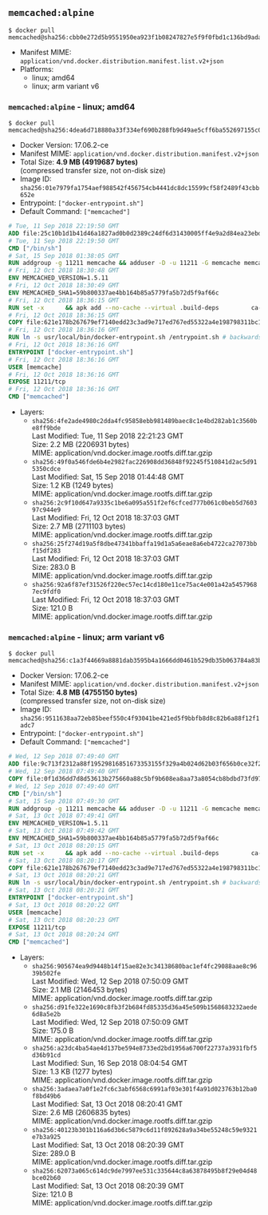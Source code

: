 ## `memcached:alpine`

```console
$ docker pull memcached@sha256:cbb0e272d5b9551950ea923f1b08247827e5f9f0fbd1c136bd9adac6447e9c23
```

-	Manifest MIME: `application/vnd.docker.distribution.manifest.list.v2+json`
-	Platforms:
	-	linux; amd64
	-	linux; arm variant v6

### `memcached:alpine` - linux; amd64

```console
$ docker pull memcached@sha256:4dea6d718880a33f334ef690b288fb9d49ae5cff6ba552697155c0f83f9a0a17
```

-	Docker Version: 17.06.2-ce
-	Manifest MIME: `application/vnd.docker.distribution.manifest.v2+json`
-	Total Size: **4.9 MB (4919687 bytes)**  
	(compressed transfer size, not on-disk size)
-	Image ID: `sha256:01e7979fa1754aef988542f456754cb4441dc8dc15599cf58f2489f43cbb652e`
-	Entrypoint: `["docker-entrypoint.sh"]`
-	Default Command: `["memcached"]`

```dockerfile
# Tue, 11 Sep 2018 22:19:50 GMT
ADD file:25c10b1d1b41d46a1827ad0b0d2389c24df6d31430005ff4e9a2d84ea23ebd42 in / 
# Tue, 11 Sep 2018 22:19:50 GMT
CMD ["/bin/sh"]
# Sat, 15 Sep 2018 01:38:05 GMT
RUN addgroup -g 11211 memcache && adduser -D -u 11211 -G memcache memcache
# Fri, 12 Oct 2018 18:30:48 GMT
ENV MEMCACHED_VERSION=1.5.11
# Fri, 12 Oct 2018 18:30:49 GMT
ENV MEMCACHED_SHA1=59b800337ae4bb164b85a5779fa5b72d5f9af66c
# Fri, 12 Oct 2018 18:36:15 GMT
RUN set -x 		&& apk add --no-cache --virtual .build-deps 		ca-certificates 		coreutils 		cyrus-sasl-dev 		dpkg-dev dpkg 		gcc 		libc-dev 		libevent-dev 		libressl 		linux-headers 		make 		perl 		perl-utils 		tar 		wget 		&& wget -O memcached.tar.gz "https://memcached.org/files/memcached-$MEMCACHED_VERSION.tar.gz" 	&& echo "$MEMCACHED_SHA1  memcached.tar.gz" | sha1sum -c - 	&& mkdir -p /usr/src/memcached 	&& tar -xzf memcached.tar.gz -C /usr/src/memcached --strip-components=1 	&& rm memcached.tar.gz 		&& cd /usr/src/memcached 		&& gnuArch="$(dpkg-architecture --query DEB_BUILD_GNU_TYPE)" 	&& enableExtstore="$( 		case "$gnuArch" in 			s390x-*) ;; 			*) echo '--enable-extstore' ;; 		esac 	)" 	&& ./configure 		--build="$gnuArch" 		--enable-sasl 		$enableExtstore 	&& make -j "$(nproc)" 		&& make test 	&& make install 		&& cd / && rm -rf /usr/src/memcached 		&& runDeps="$( 		scanelf --needed --nobanner --format '%n#p' --recursive /usr/local 			| tr ',' '\n' 			| sort -u 			| awk 'system("[ -e /usr/local/lib/" $1 " ]") == 0 { next } { print "so:" $1 }' 	)" 	&& apk add --virtual .memcached-rundeps $runDeps 	&& apk del .build-deps 		&& memcached -V
# Fri, 12 Oct 2018 18:36:15 GMT
COPY file:621e178b267679ef7140edd23c3ad9e717ed767ed55322a4e198798311bc1d36 in /usr/local/bin/ 
# Fri, 12 Oct 2018 18:36:16 GMT
RUN ln -s usr/local/bin/docker-entrypoint.sh /entrypoint.sh # backwards compat
# Fri, 12 Oct 2018 18:36:16 GMT
ENTRYPOINT ["docker-entrypoint.sh"]
# Fri, 12 Oct 2018 18:36:16 GMT
USER [memcache]
# Fri, 12 Oct 2018 18:36:16 GMT
EXPOSE 11211/tcp
# Fri, 12 Oct 2018 18:36:16 GMT
CMD ["memcached"]
```

-	Layers:
	-	`sha256:4fe2ade4980c2dda4fc95858ebb981489baec8c1e4bd282ab1c3560be8ff9bde`  
		Last Modified: Tue, 11 Sep 2018 22:21:23 GMT  
		Size: 2.2 MB (2206931 bytes)  
		MIME: application/vnd.docker.image.rootfs.diff.tar.gzip
	-	`sha256:49f0a546fde6b4e2982fac226908dd36848f92245f510841d2ac5d915350cdce`  
		Last Modified: Sat, 15 Sep 2018 01:44:48 GMT  
		Size: 1.2 KB (1249 bytes)  
		MIME: application/vnd.docker.image.rootfs.diff.tar.gzip
	-	`sha256:2c9f10d647a9335c1be6a095a551f2ef6cfced777b061c0beb5d760397c944e9`  
		Last Modified: Fri, 12 Oct 2018 18:37:03 GMT  
		Size: 2.7 MB (2711103 bytes)  
		MIME: application/vnd.docker.image.rootfs.diff.tar.gzip
	-	`sha256:25f274d19a5f8dbe47341bbaffa19d1a5a6eae8a6eb4722ca27073bbf15df283`  
		Last Modified: Fri, 12 Oct 2018 18:37:03 GMT  
		Size: 283.0 B  
		MIME: application/vnd.docker.image.rootfs.diff.tar.gzip
	-	`sha256:92a6f87ef31526f220ec57ec14cd180e11ce75ac4e001a42a54579687ec9fdf0`  
		Last Modified: Fri, 12 Oct 2018 18:37:03 GMT  
		Size: 121.0 B  
		MIME: application/vnd.docker.image.rootfs.diff.tar.gzip

### `memcached:alpine` - linux; arm variant v6

```console
$ docker pull memcached@sha256:c1a3f44669a8881dab3595b4a1666dd0461b529db35b063784a83b85447f43c1
```

-	Docker Version: 17.06.2-ce
-	Manifest MIME: `application/vnd.docker.distribution.manifest.v2+json`
-	Total Size: **4.8 MB (4755150 bytes)**  
	(compressed transfer size, not on-disk size)
-	Image ID: `sha256:9511638aa72eb85beef550c4f93041be421ed5f9bbfb8d8c82b6a88f12f1adc7`
-	Entrypoint: `["docker-entrypoint.sh"]`
-	Default Command: `["memcached"]`

```dockerfile
# Wed, 12 Sep 2018 07:49:40 GMT
ADD file:9c713f2312a88f19529816851673353155f329a4b024d62b03f656b0ce32f2a6 in / 
# Wed, 12 Sep 2018 07:49:40 GMT
COPY file:0f1d36dd7d8d53613b275660a88c5bf9b608ea8aa73a8054cb8bdbd73fd971ac in /etc/localtime 
# Wed, 12 Sep 2018 07:49:40 GMT
CMD ["/bin/sh"]
# Sat, 15 Sep 2018 07:49:30 GMT
RUN addgroup -g 11211 memcache && adduser -D -u 11211 -G memcache memcache
# Sat, 13 Oct 2018 07:49:41 GMT
ENV MEMCACHED_VERSION=1.5.11
# Sat, 13 Oct 2018 07:49:42 GMT
ENV MEMCACHED_SHA1=59b800337ae4bb164b85a5779fa5b72d5f9af66c
# Sat, 13 Oct 2018 08:20:15 GMT
RUN set -x 		&& apk add --no-cache --virtual .build-deps 		ca-certificates 		coreutils 		cyrus-sasl-dev 		dpkg-dev dpkg 		gcc 		libc-dev 		libevent-dev 		libressl 		linux-headers 		make 		perl 		perl-utils 		tar 		wget 		&& wget -O memcached.tar.gz "https://memcached.org/files/memcached-$MEMCACHED_VERSION.tar.gz" 	&& echo "$MEMCACHED_SHA1  memcached.tar.gz" | sha1sum -c - 	&& mkdir -p /usr/src/memcached 	&& tar -xzf memcached.tar.gz -C /usr/src/memcached --strip-components=1 	&& rm memcached.tar.gz 		&& cd /usr/src/memcached 		&& gnuArch="$(dpkg-architecture --query DEB_BUILD_GNU_TYPE)" 	&& enableExtstore="$( 		case "$gnuArch" in 			s390x-*) ;; 			*) echo '--enable-extstore' ;; 		esac 	)" 	&& ./configure 		--build="$gnuArch" 		--enable-sasl 		$enableExtstore 	&& make -j "$(nproc)" 		&& make test 	&& make install 		&& cd / && rm -rf /usr/src/memcached 		&& runDeps="$( 		scanelf --needed --nobanner --format '%n#p' --recursive /usr/local 			| tr ',' '\n' 			| sort -u 			| awk 'system("[ -e /usr/local/lib/" $1 " ]") == 0 { next } { print "so:" $1 }' 	)" 	&& apk add --virtual .memcached-rundeps $runDeps 	&& apk del .build-deps 		&& memcached -V
# Sat, 13 Oct 2018 08:20:17 GMT
COPY file:621e178b267679ef7140edd23c3ad9e717ed767ed55322a4e198798311bc1d36 in /usr/local/bin/ 
# Sat, 13 Oct 2018 08:20:21 GMT
RUN ln -s usr/local/bin/docker-entrypoint.sh /entrypoint.sh # backwards compat
# Sat, 13 Oct 2018 08:20:21 GMT
ENTRYPOINT ["docker-entrypoint.sh"]
# Sat, 13 Oct 2018 08:20:22 GMT
USER [memcache]
# Sat, 13 Oct 2018 08:20:23 GMT
EXPOSE 11211/tcp
# Sat, 13 Oct 2018 08:20:24 GMT
CMD ["memcached"]
```

-	Layers:
	-	`sha256:905674ea9d9448b14f15ae82e3c34138680bac1ef4fc29088aae8c9639b502fe`  
		Last Modified: Wed, 12 Sep 2018 07:50:09 GMT  
		Size: 2.1 MB (2146453 bytes)  
		MIME: application/vnd.docker.image.rootfs.diff.tar.gzip
	-	`sha256:d91fe322e1690c8fb3f2b684fd85335d36a45e509b1568683232aede6d8a5e2b`  
		Last Modified: Wed, 12 Sep 2018 07:50:09 GMT  
		Size: 175.0 B  
		MIME: application/vnd.docker.image.rootfs.diff.tar.gzip
	-	`sha256:a23dc4ba54ae4d137be594e8733ed2bd1956a6700f22737a3931fbf5d36b91cd`  
		Last Modified: Sun, 16 Sep 2018 08:04:54 GMT  
		Size: 1.3 KB (1277 bytes)  
		MIME: application/vnd.docker.image.rootfs.diff.tar.gzip
	-	`sha256:3adaea7a0f1e2fc6c3abf6568c6991af03e301f4a91d023763b12ba0f8bd49b6`  
		Last Modified: Sat, 13 Oct 2018 08:20:41 GMT  
		Size: 2.6 MB (2606835 bytes)  
		MIME: application/vnd.docker.image.rootfs.diff.tar.gzip
	-	`sha256:40123b301b116a6d3b6c5879c6d11f892628a9a34be55248c59e9321e7b3a925`  
		Last Modified: Sat, 13 Oct 2018 08:20:39 GMT  
		Size: 289.0 B  
		MIME: application/vnd.docker.image.rootfs.diff.tar.gzip
	-	`sha256:62073a065c614dc9de7997ee531c335644c8a63878495b8f29e04d48bce02b60`  
		Last Modified: Sat, 13 Oct 2018 08:20:39 GMT  
		Size: 121.0 B  
		MIME: application/vnd.docker.image.rootfs.diff.tar.gzip

